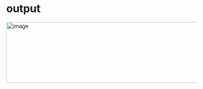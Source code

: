 # output
<img width="981" height="162" alt="image" src="https://github.com/user-attachments/assets/c18fbf31-f68a-41f1-a066-37b0d688e3f0" />
